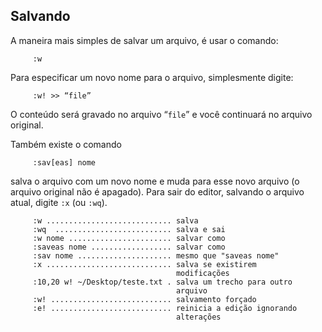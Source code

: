 Salvando
--------

A maneira mais simples de salvar um arquivo, é usar o comando:

         :w

Para especificar um novo nome para o arquivo, simplesmente digite:

         :w! >> “file”

O conteúdo será gravado no arquivo “`file`” e você continuará
no arquivo original.

Também existe o comando

         :sav[eas] nome

salva o arquivo com um novo nome e muda para esse novo arquivo (o
arquivo original não é apagado). Para sair do editor, salvando o arquivo
atual, digite `:x` (ou `:wq`).

         :w ............................ salva
         :wq  .......................... salva e sai
         :w nome ....................... salvar como
         :saveas nome .................. salvar como
         :sav nome ..................... mesmo que "saveas nome"
         :x ............................ salva se existirem
                                         modificações
         :10,20 w! ~/Desktop/teste.txt . salva um trecho para outro
                                         arquivo
         :w! ........................... salvamento forçado
         :e! ........................... reinicia a edição ignorando
                                         alterações


